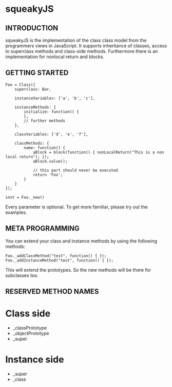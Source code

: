 # squeakyJS

## INTRODUCTION

squeakyJS is the implementation of the class class model from the programmers
views in JavaScript. It supports inheritance of classes, access to superclass methods and
class-side methods. Furthermore there is an implementation for nonlocal return and
blocks.

## GETTING STARTED

	Foo = Class({
		superclass: Bar,

		instanceVariables: ['a', 'b', 'c'],

		instanceMethods: {
			initialize: function() {
			},
			// further methods
		},

		classVariables: ['d', 'e', 'f'],

		classMethods: {
			name: function() {
				aBlock = block(function() { nonLocalReturn("This is a non local return"); });
				aBlock.value();
				
				// this part should never be executed
				return 'Foo';
			}
		}
	});

	inst = Foo._new()


Every parameter is optional. To get more familiar, please try out
the examples.

## META PROGRAMMING

You can extend your class and instance methods by using the following methods:

	Foo._addClassMethod("test", function() { });
	Foo._addInstanceMethod("test", function() { });

This will extend the prototypes. So the new methods will be there
for subclasses too.

## RESERVED METHOD NAMES

# Class side
- _classPrototype
- _objectPrototype
- _super

# Instance side
- _super
- _class
